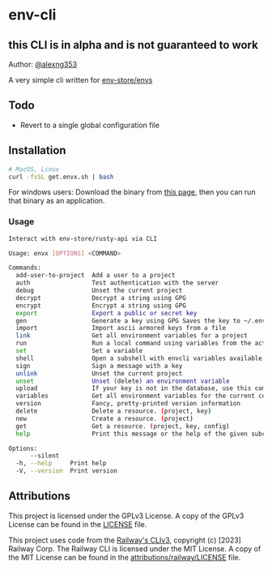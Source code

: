 # env-cli

## this CLI is in alpha and is not guaranteed to work

Author: [@alexng353](https://github.com/alexng353)

A very simple cli written for [env-store/envs](https://github.com/env-store/envs)

## Todo

- Revert to a single global configuration file

## Installation

```bash
# MacOS, Linux
curl -fsSL get.envx.sh | bash
```

For windows users:
Download the binary from [this page](/releases/latest), then you can run that binary as an application.

### Usage

```bash
Interact with env-store/rusty-api via CLI

Usage: envx [OPTIONS] <COMMAND>

Commands:
  add-user-to-project  Add a user to a project
  auth                 Test authentication with the server
  debug                Unset the current project
  decrypt              Decrypt a string using GPG
  encrypt              Encrypt a string using GPG
  export               Export a public or secret key
  gen                  Generate a key using GPG Saves the key to ~/.envcli/keys/<fingerprint>
  import               Import ascii armored keys from a file
  link                 Get all environment variables for a project
  run                  Run a local command using variables from the active environment
  set                  Set a variable
  shell                Open a subshell with envcli variables available
  sign                 Sign a message with a key
  unlink               Unset the current project
  unset                Unset (delete) an environment variable
  upload               If your key is not in the database, use this command to upload it
  variables            Get all environment variables for the current configured directory
  version              Fancy, pretty-printed version information
  delete               Delete a resource. (project, key)
  new                  Create a resource. (project)
  get                  Get a resource. (project, key, config)
  help                 Print this message or the help of the given subcommand(s)

Options:
      --silent   
  -h, --help     Print help
  -V, --version  Print version
```

## Attributions

This project is licensed under the GPLv3 License. A copy of the GPLv3 License can be found in the [LICENSE](LICENSE) file.

This project uses code from the [Railway's CLIv3](https://github.com/railwayapp/cli), copyright (c) [2023] Railway Corp. The Railway CLI is licensed under the MIT License. A copy of the MIT License can be found in the [attributions/railway/LICENSE](attributions/railway/LICENSE) file.

